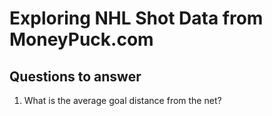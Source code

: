 # Exploring NHL Shot Data from MoneyPuck.com

## Questions to answer
1. What is the average goal distance from the net?
